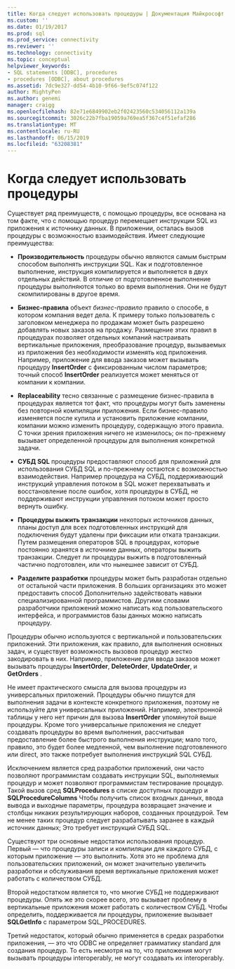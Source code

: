 ```yaml
---
title: Когда следует использовать процедуры | Документация Майкрософт
ms.custom: ''
ms.date: 01/19/2017
ms.prod: sql
ms.prod_service: connectivity
ms.reviewer: ''
ms.technology: connectivity
ms.topic: conceptual
helpviewer_keywords:
- SQL statements [ODBC], procedures
- procedures [ODBC], about procedures
ms.assetid: 7dc9e327-dd54-4b10-9f66-9ef5c074f122
author: MightyPen
ms.author: genemi
manager: craigg
ms.openlocfilehash: 82e71e6849902eb2f02423560c534056112a139a
ms.sourcegitcommit: 3026c22b7fba19059a769ea5f367c4f51efaf286
ms.translationtype: MT
ms.contentlocale: ru-RU
ms.lasthandoff: 06/15/2019
ms.locfileid: "63208381"
---
```

# <a name="when-to-use-procedures"></a>Когда следует использовать процедуры
Существует ряд преимуществ, с помощью процедуры, все основана на том факте, что с помощью процедур перемещает инструкции SQL из приложения к источнику данных. В приложении, осталась вызов процедуры с возможностью взаимодействия. Имеет следующие преимущества:  
  
-   **Производительность** процедуры обычно являются самым быстрым способом выполнять инструкции SQL. Как и подготовленное выполнение, инструкция компилируется и выполняется в двух отдельных действий. В отличие от подготовленное выполнение процедуры выполняются только во время выполнения. Они не будут скомпилированы в другое время.  
  
-   **Бизнес-правила** объект *бизнес-правило* правило о способе, в котором компания ведет дела. К примеру только пользователь с заголовком менеджера по продажам может быть разрешено добавлять новых заказов на продажу. Размещение этих правил в процедурах позволяет отдельных компаний настраивать вертикальные приложения, преобразование процедур, вызываемых из приложения без необходимости изменять код приложения. Например, приложение для ввода заказов может вызывать процедуру **InsertOrder** с фиксированным числом параметров; точный способ **InsertOrder** реализуется может меняться от компании к компании.  
  
-   **Replaceability** тесно связанные с размещение бизнес-правила в процедурах является тот факт, что процедуры могут быть заменены без повторной компиляции приложения. Если бизнес-правило изменяется после купила и установить приложение компании, компании можно изменить процедуру, содержащую этого правила. С точки зрения приложения ничего не изменилось; он по-прежнему вызывает определенной процедуры для выполнения конкретной задачи.  
  
-   **СУБД SQL** процедуры предоставляют способ для приложений для использования СУБД SQL и по-прежнему остаются с возможностью взаимодействия. Например процедура на СУБД, поддерживающий инструкций управления потоком в SQL может перехватывать и восстановление после ошибок, хотя процедуры в СУБД, не поддерживают инструкции управления потоком может просто вернуть ошибку.  
  
-   **Процедуры выжить транзакции** некоторых источников данных, планы доступ для всех подготовленных инструкций для подключения будут удалены при фиксации или отката транзакции. Путем размещения операторов SQL в процедурах, которые постоянно хранятся в источнике данных, операторы выжить транзакции. Следует ли процедуры выжить в подготовленный частично подготовлен, или что нынешнее зависит от СУБД.  
  
-   **Разделите разработки** процедуры может быть разработан отдельно от остальной части приложения. В больших организациях это может предоставить способ Дополнительно задействовать навыки специализированной программистов. Другими словами разработчики приложений можно написать код пользовательского интерфейса, и программистов базы данных можно написать процедуру.  
  
 Процедуры обычно используются с вертикальной и пользовательских приложений. Эти приложения, как правило, для выполнения основных задач, и существует возможность вызовов процедур жестко закодировать в них. Например, приложение для ввода заказов может вызывать процедуры **InsertOrder**, **DeleteOrder**, **UpdateOrder**, и **GetOrders** .  
  
 Не имеет практического смысла для вызова процедуры из универсальных приложений. Процедуры обычно пишутся для выполнения задачи в контексте конкретного приложения, поэтому не используйте для универсальных приложений. Например, электронной таблицы у него нет причин для вызова **InsertOrder** упомянутой выше процедуры. Кроме того универсальные приложения не следует создавать процедуры во время выполнения, рассчитывая предоставление более быстрого выполнения инструкции; мало того, правило, это будет более медленной, чем выполнение подготовленного или direct, это также потребует выполнения инструкций SQL СУБД.  
  
 Исключением является сред разработки приложений, они часто позволяют программистам создавать инструкции SQL, выполняемых процедур и может позволяют программистам тестирование процедур. Такой вызов сред **SQLProcedures** в списке доступных процедур и **SQLProcedureColumns** Чтобы получить список входных данных, ввода вывода и выходные параметры, процедура возвращает значение и столбцы никаких результирующих наборов, созданных процедурой. Тем не менее таких процедур следует разрабатывать заранее в каждый источник данных; Это требует инструкций СУБД SQL.  
  
 Существуют три основные недостатки использования процедур. Первый — что процедуры записи и компиляции для каждого СУБД, с которым приложение — это выполнить. Хотя это не проблема для пользовательских приложений, он может значительно увеличить разработки и обслуживания время вертикальные приложения может работать с количеством СУБД.  
  
 Второй недостатком является то, что многие СУБД не поддерживают процедуры. Опять же это скорее всего, это вызывает проблему в вертикальные приложения может работать с количеством СУБД. Чтобы определить, поддерживается ли процедуры, приложение вызывает **SQLGetInfo** с параметром SQL_PROCEDURES.  
  
 Третий недостаток, который обычно применяется в средах разработки приложения, — это что ODBC не определяет грамматику standard для создания процедур. То есть несмотря на то, что приложения могут вызывать процедуры interoperably, не могут создавать их interoperably.
